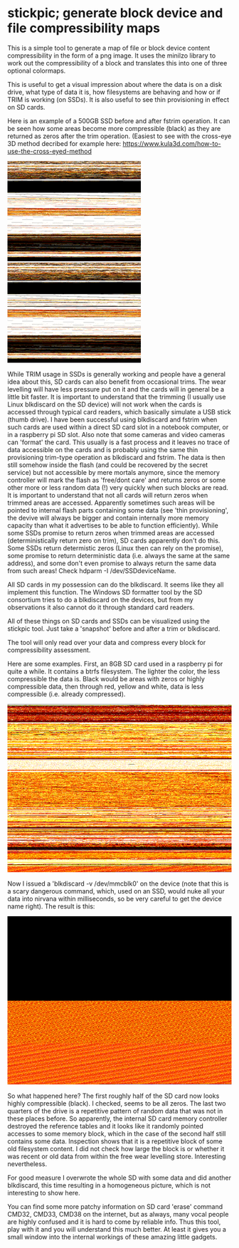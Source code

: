# stickpic; generate block device and file compressibility maps

This is a simple tool to generate a map of file or block device content compressibility in the form of a png image.
It uses the minilzo library to work out the compressibility of a block and translates this into one of three optional colormaps.

This is useful to get a visual impression about where the data is on a disk drive, what type of data it is, how filesystems are
behaving and how or if TRIM is working (on SSDs). It is also useful to see thin provisioning in effect on SD cards.

Here is an example of a 500GB SSD before and after fstrim operation. It can be seen how some areas become more compressible (black) as they are returned as zeros after the trim operation. (Easiest to see with the cross-eye 3D method decribed for example here: https://www.kula3d.com/how-to-use-the-cross-eyed-method

![500GB SSD before fstrim](doc/SSD.png)
![500GB SSD after fstrim](doc/SSDtrimmed.png)


While TRIM usage in SSDs is generally working and people have a general idea about this, SD cards can also benefit from occasional
trims. The wear levelling will have less pressure put on it and the cards will in general be a little bit faster.
It is important to understand that the trimming (I usually use Linux blkdiscard on the SD device) will not work when the cards is
accessed through typical card readers, which basically simulate a USB stick (thumb drive).
I have been successful using blkdiscard and fstrim when such cards are
used within a direct SD card slot in a notebook computer, or in a raspberry pi SD slot.
Also note that some cameras and video cameras can 'format' the card. This usually is a fast process and it leaves no trace of data
accessible on the cards and is probably using the same thin provisioning trim-type operation as blkdiscard and fstrim. The data is then
still somehow inside the flash (and could be recovered by the secret service) but not accessible by mere mortals anymore,
since the memory controller will mark the flash as 'free/dont care' and returns zeros or some other more or less random data (!) very
quickly when such blocks are read. It is important to understand that not all cards will return zeros when trimmed areas are accessed.
Apparently sometimes such areas will be pointed to internal flash parts containing some data (see 'thin provisioning', the devive will
always be bigger and contain internally more memory capacity than what it advertises to be able to function efficiently). While some
SSDs promise to return zeros when trimmed areas are accessed (deterministically return zero on trim), SD cards apparently 
don't do this. Some SSDs return determistic zeros (Linux then can rely on the promise), some promise to return deterministic data 
(i.e. always the same at the same address), and some don't even promise to always return the same data from such areas!
Check hdparm -I /dev/SSDdeviceName.

All SD cards in my possession can do the blkdiscard. It seems like they all implement this function. The Windows SD formatter tool by
the SD consortium tries to do a blkdiscard on the devices, but from my observations it also cannot do it through standard card readers.

All of these things on SD cards and SSDs can be visualized using the stickpic tool. Just take a 'snapshot' before and after a trim or
blkdiscard.

The tool will only read over your data and compress every block for compressibility assessment.

Here are some examples. First, an 8GB SD card used in a raspberry pi for quite a while. It contains a btrfs filesystem.
The lighter the color, the less compressible the data is. Black would be areas with zeros or highly compressible data,
then through red, yellow and white, data is less compressible (i.e. already compressed).

![8GB SD before blkdiscard](doc/example01.png)

Now I issued a 'blkdiscard -v /dev/mmcblk0' on the device (note that this is a scary dangerous command, which, used on an SSD,
would nuke all your data into nirvana within milliseconds, so be very careful to get the device name right). The result is this:

![8GB SD after blkdiscard](doc/example02.png)

So what happened here? The first roughly half of the SD card now looks highly compressible (black). I checked, seems to be all zeros.
The last two quarters of the drive is a repetitive pattern of random data that was not in these places before.
So apparently, the internal SD card memory controller destroyed the reference tables and it looks like it randomly
pointed accesses to some memory block, which in the
case of the second half still contains some data. Inspection shows that it is a repetitive block of some old filesystem content.
I did not check how large the block is or whether it was recent or old data from within the free wear levelling store.
Interesting nevertheless.

For good measure I overwrote the whole SD with some data and did another blkdiscard, this time resulting in a homogeneous picture,
which is not interesting to show here.

You can find some more patchy information on SD card 'erase' command CMD32, CMD33, CMD38 on the internet, but as always, many
vocal people are highly confused and it is hard to come by reliable info. Thus this tool, play with it and you will understand
this much better. At least it gives you a small window into the internal workings of these amazing little gadgets.

